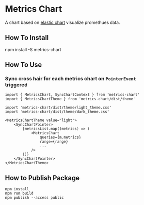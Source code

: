 # Metrics Chart

A chart based on [elastic chart](https://github.com/elastic/elastic-charts) visualize promethues data.

## How To Install

npm install -S metrics-chart

## How To Use

### Sync cross hair for each metrics chart on `PointerEvent` triggered

```
import { MetricsChart, SyncChartContext } from 'metrics-chart'
import { MetricsChartTheme } from 'metrics-chart/dist/theme'

import 'metrics-chart/dist/theme/light_theme.css'
import 'metrics-chart/dist/theme/dark_theme.css'

<MetricsChartTheme value="light">
    <SyncChartPointer>
        {metricsList.map((metrics) => (
            <MetricsChart
                queries={m.metrics}
                range={range}
                ...
            />
        ))}
    </SyncChartPointer>
</MetricsChartTheme>
```

## How to Publish Package

```
npm install
npm run build
npm publish --access public
```
